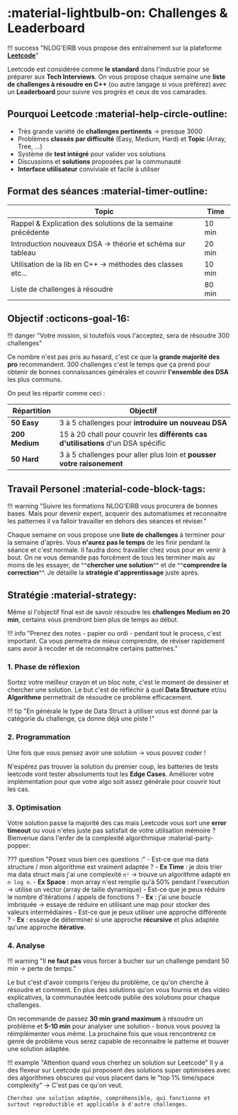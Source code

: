 # :material-lightbulb-on: Challenges & Leaderboard

!!! success "NLOG'EIRB vous propose des entraînement sur la plateforme [**Leetcode**](https://leetcode.com/problemset/)"

Leetcode est considérée comme **le standard** dans l'industrie pour se préparer aux **Tech Interviews**.
On vous propose chaque semaine une **liste de challenges à résoudre en C++** (ou autre langage si vous préférez) avec un **Leaderboard** pour suivre vos progrès et ceux de vos camarades.

## Pourquoi Leetcode :material-help-circle-outline:

- Très grande variété de **challenges pertinents** -> presque 3000
- Problèmes **classés par difficulté** (Easy, Medium, Hard) et **Topic** (Array, Tree, ...)
- Système de **test intégré** pour valider vos solutions
- Discussions et **solutions** proposées par la communauté
- **Interface utilisateur** conviviale et facile à utiliser

## Format des séances :material-timer-outline:

| Topic                                                         | Time      |
|---------------------------------------------------------------|-----------|
| Rappel & Explication des solutions de la semaine précédente   | 10 min    |
| Introduction nouveaux DSA -> théorie et schéma sur tableau    | 20 min    |
| Utilisation de la lib en C++ -> méthodes des classes etc...   | 10 min    |
| Liste de challenges à résoudre                                | 80 min    |

## Objectif :octicons-goal-16:

!!! danger "Votre mission, si toutefois vous l'acceptez, sera de résoudre 300 challenges"

Ce nombre n'est pas pris au hasard, c'est ce que la **grande majorité des pro** recommandent.
300 challenges c'est le temps que ça prend pour obtenir de bonnes connaissances générales et couvrir **l'ensemble des DSA** les plus communs.

On peut les répartir comme ceci :

| Répartition       | Objectif                                                                              |
|-------------------|---------------------------------------------------------------------------------------|
| **50 Easy**       | 3 à 5 challenges pour **introduire un nouveau DSA**                                   |
| **200 Medium**    | 15 à 20 chall pour couvrir les **différents cas d'utilisations** d'un DSA spécific    |
| **50 Hard**       | 3 à 5 challenges pour aller plus loin et **pousser votre raisonement**                |


## Travail Personel :material-code-block-tags:

!!! warning "Suivre les formations NLOG'EIRB vous procurera de bonnes bases. Mais pour devenir expert, acquerir des automatismes et reconnaitre les patternes il va falloir travailler en dehors des séances et réviser."

Chaque semaine on vous propose une **liste de challenges** à terminer pour la semaine d'après.
Vous **n'aurez pas le temps** de les finir pendant la séance et c'est normale.
Il faudra donc travailler chez vous pour en venir à bout.
On ne vous demande pas forcément de tous les terminer mais au moins de les essayer, de ^^**chercher une solution**^^ et de ^^**comprendre la correction**^^.
Je détaille la **stratégie d'apprentissage** juste après.

## Stratégie :material-strategy:

Même si l'objectif final est de savoir résoudre les **challenges Medium en 20 min**, certains vous prendront bien plus de temps au début.

!!! info "Prenez des notes - papier ou ordi - pendant tout le process, c'est important. Ca vous permetra de mieux comprendre, de réviser rapidement sans avoir à recoder et de reconnaitre certains patternes."

### 1. Phase de réflexion

Sortez votre meilleur crayon et un bloc note, c'est le moment de dessiner et chercher une solution.
Le but c'est de réfléchir à quel **Data Structure** et/ou **Algorithme** permettrait de résoudre ce problème efficacement.

!!! tip "En générale le type de Data Struct à utiliser vous est donné par la catégorie du challenge, ça donne déjà une piste !"

### 2. Programmation

Une fois que vous pensez avoir une solution -> vous pouvez coder !

N'espérez pas trouver la solution du premier coup, les batteries de tests leetcode vont tester absoluments tout les **Edge Cases**.
Améliorer votre implémentation pour que votre algo soit assez générale pour couvrir tout les cas.

### 3. Optimisation

Votre solution passe la majorité des cas mais Leetcode vous sort une **error timeout** ou vous n'etes juste pas satisfait de votre utilisation mémoire ?
Bienvenue dans l'enfer de la complexité algorithmique :material-party-popper:

??? question "Posez vous bien ces questions :"
    - Est-ce que ma data structure / mon algorithme est vraiment adaptée ?
        - **Ex Time** : je dois trier ma data struct mais j'ai une complexité `n²` -> trouve un algorithme adapté en `n log n`.
        - **Ex Space** : mon array n'est remplie qu'à 50% pendant l'execution -> utilise un vector (array de taille dynamique)
    - Est-ce que je peux réduire le nombre d'itérations / appels de fonctions ?
        - **Ex** : j'ai une boucle imbriquée -> essaye de réduire en utilisant une map pour stocker des valeurs intermédiaires
    - Est-ce que je peux utiliser une approche différente ?
        - **Ex** : essaye de déterminer si une approche **récursive** et plus adaptée qu'une approche **itérative**.

### 4. Analyse

!!! warning "Il **ne faut pas** vous forcer à bucher sur un challenge pendant 50 min -> perte de temps."

Le but c'est d'avoir compris l'enjeu du problème, ce qu'on cherche à résoudre et comment.
En plus des solutions qu'on vous fournis et des vidéo explicatives, la communautée leetcode publie des solutions pour chaque challenges.

On recommande de passez **30 min grand maximum** à résoudre un problème et **5-10 min** pour analyser une solution - bonus vous pouvez la réimplémenter vous même.
La prochaine fois que vous rencontrerez ce genre de problème vous serez capable de reconnaitre le patterne et trouver une solution adaptée.

!!! example "Attention quand vous cherhez un solution sur Leetcode"
    Il y a des flexeur sur Leetcode qui proposent des solutions super optimisées avec des algorithmes obscures qui vous placent dans le "top 1% time/space complexity" -> C'est pas ce qu'on veut.

    Cherchez une solution adaptée, compréhensible, qui fonctionne et surtout reproductible et applicable à d'autre challenges.
